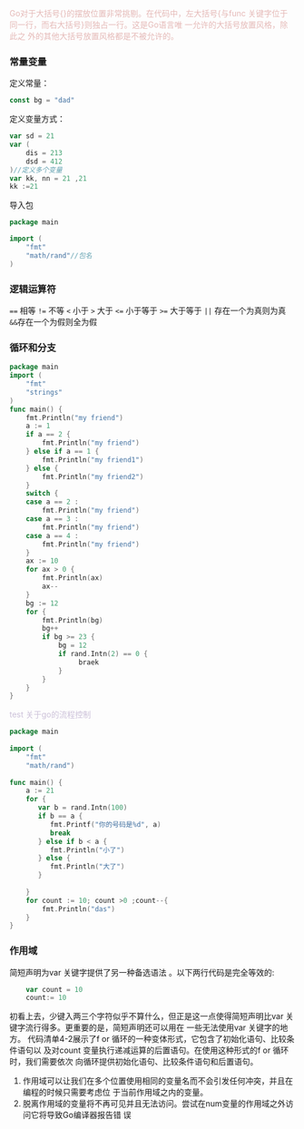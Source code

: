 <font color="#e5b9b7">Go对于大括号{}的摆放位置非常挑剔。在代码中，左大括号{与func 关键字位于同一行，而右大括号}则独占一行。这是Go语言唯 一允许的大括号放置风格，除此之 外的其他大括号放置风格都是不被允许的。</font>
### 常量变量

定义常量：

```go
const bg = "dad"

```
定义变量方式：

```go
var sd = 21
var (
	dis = 213
	dsd = 412
)//定义多个变量
var kk, nn = 21 ,21
kk :=21
```

导入包
```go
package main

import (
	"fmt"
	"math/rand"//包名
)
```

###  逻辑运算符
`==` 相等
`!=` 不等
`<` 小于
`>` 大于
`<=` 小于等于
`>=` 大于等于
`||` 存在一个为真则为真
`&&`存在一个为假则全为假
### 循环和分支

```go
package main
import (
	"fmt"
	"strings"
)
func main() {
	fmt.Println("my friend")
	a := 1
	if a == 2 {
		fmt.Println("my friend")
	} else if a == 1 {
		fmt.Println("my friend1")
	} else {
		fmt.Println("my friend2")
	}
	switch {
	case a == 2 :
		fmt.Println("my friend")
	case a == 3 :
		fmt.Println("my friend")	
	case a == 4 :
		fmt.Println("my friend")
	}
	ax := 10
	for ax > 0 {
		fmt.Println(ax)
		ax--
	}
	bg := 12
	for {
		fmt.Println(bg)
		bg++
		if bg >= 23 {
			bg = 12
		    if rand.Intn(2) == 0 {
			     braek
		    }
		}
	}
}
```
<font color="#ccc1d9">test 关于go的流程控制</font>
```go
package main  
  
import (  
    "fmt"  
    "math/rand")  
  
func main() {  
    a := 21  
    for {  
       var b = rand.Intn(100)  
       if b == a {  
          fmt.Printf("你的号码是%d", a)  
          break  
       } else if b < a {  
          fmt.Println("小了")  
       } else {  
          fmt.Println("大了")  
       }  
  
    }  
    for count := 10; count >0 ;count--{
	    fmt.Println("das")
    }
}
```

### 作用域
简短声明为var 关键字提供了另一种备选语法 。以下两行代码是完全等效的:
```go
	var count = 10 
	count:= 10
```
初看上去，少键入两三个字符似乎不算什么，但正是这一点使得简短声明比var 关键字流行得多。更重要的是，简短声明还可以用在 一些无法使用var 关键字的地方。
代码清单4-2展示了f or 循环的一种变体形式，它包含了初始化语句、比较条件语句以 及对count 变量执行递减运算的后置语句。在使用这种形式的f or 循环时，我们需要依次 向循环提供初始化语句、比较条件语句和后置语句。
1. 作用域可以让我们在多个位置使用相同的变量名而不会引发任何冲突，并且在编程的时候只需要考虑位 于当前作用域之内的变量。
2. 脱离作用域的变量将不再可见并且无法访问。尝试在num变量的作用域之外访问它将导致Go编译器报告错 误 